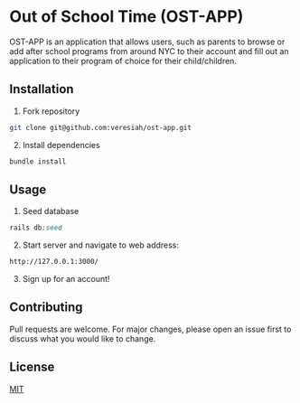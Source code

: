 # Out of School Time (OST-APP)

OST-APP is an application that allows users, such as parents to browse or add after school programs from around NYC to their account and fill out an application to their program of choice for their child/children.

## Installation

1. Fork repository 

```bash 
git clone git@github.com:veresiah/ost-app.git
```
2. Install dependencies 
```ruby 
bundle install
```
## Usage 

1. Seed database 
```ruby 
rails db:seed
```
2. Start server and navigate to web address: 
```bash  
http://127.0.0.1:3000/
```
3. Sign up for an account! 

## Contributing
Pull requests are welcome. For major changes, please open an issue first to discuss what you would like to change.


## License
[MIT](https://github.com/veresiah/ost-app/blob/master/LICENSE)
